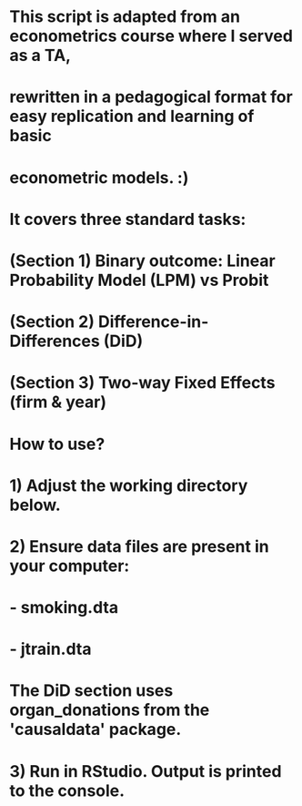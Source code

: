 #   This script is adapted from an econometrics course where I served as a TA, 
#   rewritten in a pedagogical format for easy replication and learning of basic
#   econometric models. :)

#   It covers three standard tasks:
#     (Section 1) Binary outcome: Linear Probability Model (LPM) vs Probit
#     (Section 2) Difference-in-Differences (DiD)
#     (Section 3) Two-way Fixed Effects (firm & year)
#
# How to use?
#   1) Adjust the working directory below.
#   2) Ensure data files are present in your computer:
#        - smoking.dta  
#        - jtrain.dta  
#      The DiD section uses organ_donations from the 'causaldata' package.
#   3) Run in RStudio. Output is printed to the console.
